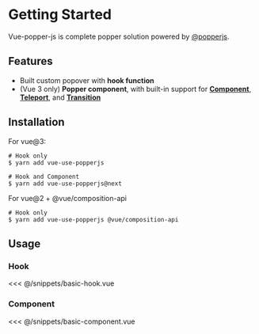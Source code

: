 # Getting Started

Vue-popper-js is complete popper solution powered by [@popperjs](https://popper.js.org/).

## Features

- Built custom popover with **hook function**
- (Vue 3 only) **Popper component**, with built-in support for [**Component**](https://v3.vuejs.org/api/built-in-components.html#component), [**Teleport**](https://v3.vuejs.org/api/built-in-components.html#teleport), and [**Transition**](https://v3.vuejs.org/api/built-in-components.html#transition)

## Installation

For vue@3:

```shell
# Hook only
$ yarn add vue-use-popperjs

# Hook and Component
$ yarn add vue-use-popperjs@next
```

For vue@2 + @vue/composition-api

```shell
# Hook only
$ yarn add vue-use-popperjs @vue/composition-api
```

## Usage

### Hook

<<< @/snippets/basic-hook.vue

### Component

<<< @/snippets/basic-component.vue
